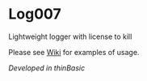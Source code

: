# Log007
Lightweight logger with license to kill

Please see [Wiki](https://github.com/petrSchreiber/Log007/wiki) for examples of usage.

_Developed in thinBasic_
